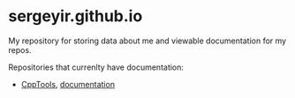 # sergeyir.github.io

My repository for storing data about me and viewable documentation for my repos.

Repositories that currenlty have documentation:
- [CppTools](https://github.com/Sergeyir/CppTools), [documentation](https://sergeyir.github.io/CppTools/)
